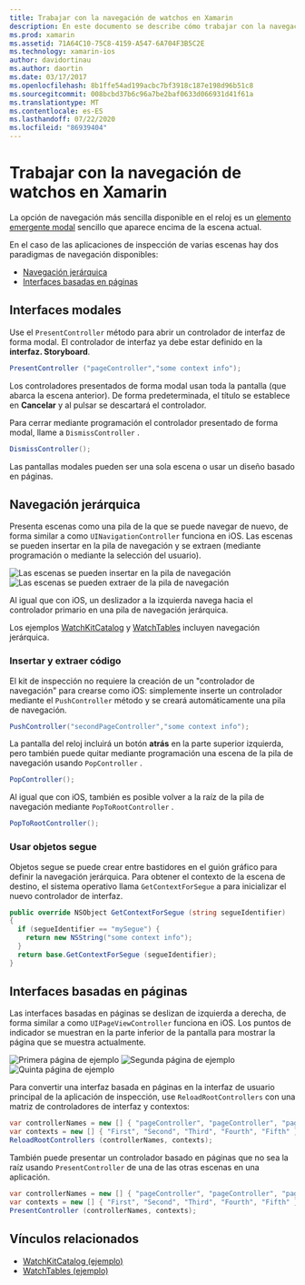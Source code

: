 ```yaml
---
title: Trabajar con la navegación de watchos en Xamarin
description: En este documento se describe cómo trabajar con la navegación en una aplicación de watchos. Describe las interfaces modales, la navegación jerárquica y las interfaces basadas en páginas.
ms.prod: xamarin
ms.assetid: 71A64C10-75C8-4159-A547-6A704F3B5C2E
ms.technology: xamarin-ios
author: davidortinau
ms.author: daortin
ms.date: 03/17/2017
ms.openlocfilehash: 8b1ffe54ad199acbc7bf3918c187e198d96b51c8
ms.sourcegitcommit: 008bcbd37b6c96a7be2baf0633d066931d41f61a
ms.translationtype: MT
ms.contentlocale: es-ES
ms.lasthandoff: 07/22/2020
ms.locfileid: "86939404"
---
```

# <a name="working-with-watchos-navigation-in-xamarin"></a>Trabajar con la navegación de watchos en Xamarin

La opción de navegación más sencilla disponible en el reloj es un [elemento emergente modal](#modal) sencillo que aparece encima de la escena actual.

En el caso de las aplicaciones de inspección de varias escenas hay dos paradigmas de navegación disponibles:

- [Navegación jerárquica](#Hierarchical_Navigation)
- [Interfaces basadas en páginas](#Page-Based_Interfaces)

<a name="modal"></a>

## <a name="modal-interfaces"></a>Interfaces modales

Use el `PresentController` método para abrir un controlador de interfaz de forma modal. El controlador de interfaz ya debe estar definido en la **interfaz. Storyboard**.

```csharp
PresentController ("pageController","some context info");
```

Los controladores presentados de forma modal usan toda la pantalla (que abarca la escena anterior). De forma predeterminada, el título se establece en **Cancelar** y al pulsar se descartará el controlador.

Para cerrar mediante programación el controlador presentado de forma modal, llame a `DismissController` .

```csharp
DismissController();
```

Las pantallas modales pueden ser una sola escena o usar un diseño basado en páginas.

<a name="Hierarchical_Navigation"></a>

## <a name="hierarchical-navigation"></a>Navegación jerárquica

Presenta escenas como una pila de la que se puede navegar de nuevo, de forma similar a como `UINavigationController` funciona en iOS. Las escenas se pueden insertar en la pila de navegación y se extraen (mediante programación o mediante la selección del usuario).

![Las escenas se pueden insertar en la pila de navegación](navigation-images/hierarchy-1.png) ![Las escenas se pueden extraer de la pila de navegación](navigation-images/hierarchy-2.png)

Al igual que con iOS, un deslizador a la izquierda navega hacia el controlador primario en una pila de navegación jerárquica.

Los ejemplos [WatchKitCatalog](https://docs.microsoft.com/samples/xamarin/ios-samples/watchos-watchkitcatalog) y [WatchTables](https://docs.microsoft.com/samples/xamarin/ios-samples/watchos-watchtables) incluyen navegación jerárquica.

### <a name="pushing-and-popping-in-code"></a>Insertar y extraer código

El kit de inspección no requiere la creación de un "controlador de navegación" para crearse como iOS: simplemente inserte un controlador mediante el `PushController` método y se creará automáticamente una pila de navegación.

```csharp
PushController("secondPageController","some context info");
```

La pantalla del reloj incluirá un botón **atrás** en la parte superior izquierda, pero también puede quitar mediante programación una escena de la pila de navegación usando `PopController` .

```csharp
PopController();
```

Al igual que con iOS, también es posible volver a la raíz de la pila de navegación mediante `PopToRootController` .

```csharp
PopToRootController();
```

### <a name="using-segues"></a>Usar objetos segue

Objetos segue se puede crear entre bastidores en el guión gráfico para definir la navegación jerárquica. Para obtener el contexto de la escena de destino, el sistema operativo llama `GetContextForSegue` a para inicializar el nuevo controlador de interfaz.

```csharp
public override NSObject GetContextForSegue (string segueIdentifier)
{
  if (segueIdentifier == "mySegue") {
    return new NSString("some context info");
  }
  return base.GetContextForSegue (segueIdentifier);
}
```

<a name="Page-Based_Interfaces"></a>

## <a name="page-based-interfaces"></a>Interfaces basadas en páginas

Las interfaces basadas en páginas se deslizan de izquierda a derecha, de forma similar a como `UIPageViewController` funciona en iOS. Los puntos de indicador se muestran en la parte inferior de la pantalla para mostrar la página que se muestra actualmente.

![Primera página de ejemplo](navigation-images/paged-1.png) ![Segunda página de ejemplo](navigation-images/paged-2.png) ![Quinta página de ejemplo](navigation-images/paged-5.png)

Para convertir una interfaz basada en páginas en la interfaz de usuario principal de la aplicación de inspección, use `ReloadRootControllers` con una matriz de controladores de interfaz y contextos:

```csharp
var controllerNames = new [] { "pageController", "pageController", "pageController", "pageController", "pageController" };
var contexts = new [] { "First", "Second", "Third", "Fourth", "Fifth" };
ReloadRootControllers (controllerNames, contexts);
```

También puede presentar un controlador basado en páginas que no sea la raíz usando `PresentController` de una de las otras escenas en una aplicación.

```csharp
var controllerNames = new [] { "pageController", "pageController", "pageController", "pageController", "pageController" };
var contexts = new [] { "First", "Second", "Third", "Fourth", "Fifth" };
PresentController (controllerNames, contexts);
```

## <a name="related-links"></a>Vínculos relacionados

- [WatchKitCatalog (ejemplo)](https://docs.microsoft.com/samples/xamarin/ios-samples/watchos-watchkitcatalog)
- [WatchTables (ejemplo)](https://developer.xamarin.com//samples/monotouch/watchOS/WatchTables/)
